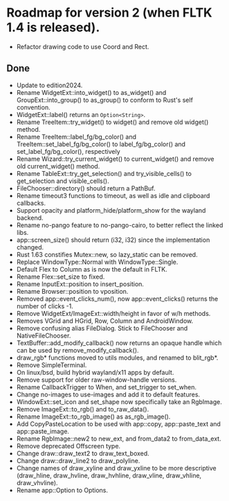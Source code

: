 # Roadmap for version 2 (when FLTK 1.4 is released). 
- Refactor drawing code to use Coord and Rect.

## Done
- Update to edition2024.
- Rename WidgetExt::into_widget() to as_widget() and GroupExt::into_group() to as_group() to conform to Rust's self convention.
- WidgetExt::label() returns an `Option<String>`.
- Rename TreeItem::try_widget() to widget() and remove old widget() method.
- Rename TreeItem::label_fg/bg_color() and TreeItem::set_label_fg/bg_color() to label_fg/bg_color() and set_label_fg/bg_color(), respectively
- Rename Wizard::try_current_widget() to current_widget() and remove old current_widget() method.
- Rename TableExt::try_get_selection() and try_visible_cells() to get_selection and visible_cells().
- FileChooser::directory() should return a PathBuf.
- Rename timeout3 functions to timeout, as well as idle and clipboard callbacks.
- Support opacity and platform_hide/platform_show for the wayland backend.
- Rename no-pango feature to no-pango-cairo, to better reflect the linked libs.
- app::screen_size() should return (i32, i32) since the implementation changed.
- Rust 1.63 constifies Mutex::new, so lazy_static can be removed.
- Replace WindowType::Normal with WindowType::Single.
- Default Flex to Column as is now the default in FLTK.
- Rename Flex::set_size to fixed. 
- Rename InputExt::position to insert_position.
- Rename Browser::position to vposition.
- Removed app::event_clicks_num(), now app::event_clicks() returns the number of clicks -1.
- Remove WidgetExt/ImageExt::width/height in favor of w/h methods.
- Removes VGrid and HGrid, Row, Column and AndroidWindow.
- Remove confusing alias FileDialog. Stick to FileChooser and NativeFileChooser.
- TextBuffer::add_modify_callback() now returns an opaque handle which can be used by remove_modify_callback().
- draw_rgb* functions moved to utils modules, and renamed to blit_rgb*.
- Remove SimpleTerminal.
- On linux/bsd, build hybrid wayland/x11 apps by default.
- Remove support for older raw-window-handle versions.
- Rename CallbackTrigger to When, and set_trigger to set_when.
- Change no-images to use-images and add it to default features.
- WindowExt::set_icon and set_shape now specifically take an RgbImage.
- Remove ImageExt::to_rgb() and to_raw_data().
- Rename ImageExt::to_rgb_image() as as_rgb_image().
- Add CopyPasteLocation to be used with app::copy, app::paste_text and app::paste_image.
- Rename RgbImage::new2 to new_ext, and from_data2 to from_data_ext.
- Remove deprecated Offscreen type.
- Change draw::draw_text2 to draw_text_boxed.
- Change draw::draw_line2 to draw_polyline.
- Change names of draw_xyline and draw_yxline to be more descriptive (draw_hline, draw_hvline, draw_hvhline, draw_vline, draw_vhline, draw_vhvline).
- Rename app::Option to Options.